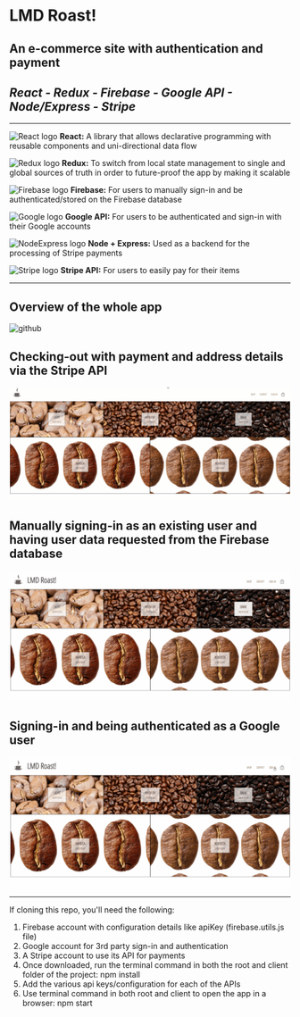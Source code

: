 # LMD Roast!

## An e-commerce site with authentication and payment
*React - Redux - Firebase - Google API - Node/Express - Stripe*
---
---
![React logo](https://img.icons8.com/plasticine/40/000000/react.png)&nbsp;**React:** A library that allows declarative programming with reusable components and uni-directional data flow

![Redux logo](https://img.icons8.com/color/30/000000/redux.png)&nbsp;**Redux:** To switch from local state management to single and global sources of truth in order to future-proof the app by making it scalable

![Firebase logo](https://img.icons8.com/color/30/000000/firebase.png)&nbsp;**Firebase:** For users to manually sign-in and be authenticated/stored on the Firebase database

![Google logo](https://img.icons8.com/color/30/000000/google-logo.png)&nbsp;**Google API:** For users to be authenticated and sign-in with their Google accounts

![NodeExpress logo](https://img.icons8.com/color/40/000000/nodejs.png)&nbsp;**Node + Express:** Used as a backend for the processing of Stripe payments

![Stripe logo](https://img.icons8.com/fluent/30/000000/stripe.png)&nbsp;**Stripe API:** For users to easily pay for their items

---
## Overview of the whole app
![github](https://github.com/aliamk/LMD-Roast-Redux-Selectors/blob/master/readme_assets/cofffee_beans_whole_app.gif)

## Checking-out with payment and address details via the Stripe API
![github](https://github.com/aliamk/LMD-Roast-Redux-Selectors/blob/master/readme_assets/cofffee_beans_checkout.gif)

## Manually signing-in as an existing user and having user data requested from the Firebase database
![github](https://github.com/aliamk/LMD-Roast-Redux-Selectors/blob/master/readme_assets/cofffee_beans_manual_sign_in.gif)

## Signing-in and being authenticated as a Google user
![github](https://github.com/aliamk/LMD-Roast-Redux-Selectors/blob/master/readme_assets/cofffee_beans_google_sign_in.gif)

---

If cloning this repo, you'll need the following:
1. Firebase account with configuration details like apiKey (firebase.utils.js file)
1. Google account for 3rd party sign-in and authentication
1. A Stripe account to use its API for payments
1. Once downloaded, run the terminal command in both the root and client folder of the project:  npm install
1. Add the various api keys/configuration for each of the APIs
1. Use terminal command in both root and client to open the app in a browser:  npm start
